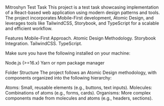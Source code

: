 Mitroshyn Test Task
This project is a test task showcasing implementation of a React-based web application using modern design patterns and tools. The project incorporates Mobile-First development, Atomic Design, and leverages tools like TailwindCSS, Storybook, and TypeScript for a scalable and efficient workflow.

Features
Mobile-First Approach.
Atomic Design Methodology.
Storybook Integration.
TailwindCSS.
TypeScript.

Make sure you have the following installed on your machine:

Node.js (>=16.x)
Yarn or npm package manager

Folder Structure
The project follows an Atomic Design methodology, with components organized into the following hierarchy:

Atoms: Small, reusable elements (e.g., buttons, text inputs).
Molecules: Combinations of atoms (e.g., forms, cards).
Organisms: More complex components made from molecules and atoms (e.g., headers, sections).
